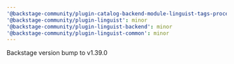 ```yaml
---
'@backstage-community/plugin-catalog-backend-module-linguist-tags-processor': minor
'@backstage-community/plugin-linguist': minor
'@backstage-community/plugin-linguist-backend': minor
'@backstage-community/plugin-linguist-common': minor
---
```


Backstage version bump to v1.39.0
